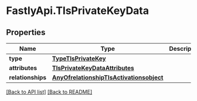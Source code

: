 # FastlyApi.TlsPrivateKeyData

## Properties

Name | Type | Description | Notes
------------ | ------------- | ------------- | -------------
**type** | [**TypeTlsPrivateKey**](TypeTlsPrivateKey.md) |  | [optional] 
**attributes** | [**TlsPrivateKeyDataAttributes**](TlsPrivateKeyDataAttributes.md) |  | [optional] 
**relationships** | [**AnyOfrelationshipTlsActivationsobject**](AnyOfrelationshipTlsActivationsobject.md) |  | [optional] 



[[Back to API list]](../../README.md#endpoints) [[Back to README]](../../README.md)

